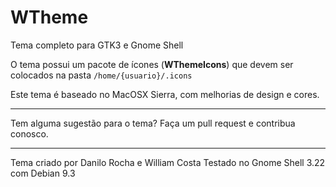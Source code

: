 # WTheme
Tema completo para GTK3 e Gnome Shell

O tema possui um pacote de ícones (**WThemeIcons**) que devem ser colocados na pasta `/home/{usuario}/.icons`

Este tema é baseado no MacOSX Sierra, com melhorias de design e cores.

---------------------------

Tem alguma sugestão para o tema? Faça um pull request e contribua conosco.


---------------------------
Tema criado por Danilo Rocha e William Costa
Testado no Gnome Shell 3.22 com Debian 9.3
